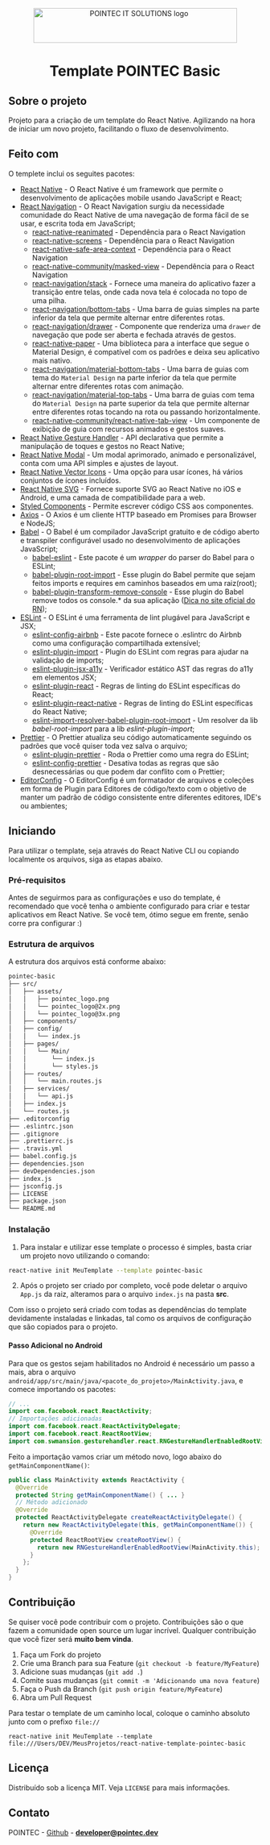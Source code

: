 <p align="center">
  <a href="htts://pointec.dev" target="_blank">
    <img width="405" height="69" src="https://user-images.githubusercontent.com/46358065/83305364-fc86fe00-a1d6-11ea-8482-ccc8ce2fec8b.png" alt="POINTEC IT SOLUTIONS logo" />
  </a>

  <h1 align="center">Template POINTEC Basic</h1>
</p>

## Sobre o projeto
Projeto para a criação de um template do React Native. Agilizando na hora de iniciar um novo projeto, facilitando o fluxo de desenvolvimento.

## Feito com

O templete inclui os seguites pacotes:

- [React Native](http://facebook.github.io/react-native/) - O React Native é um framework que permite o desenvolvimento de aplicações mobile usando JavaScript e React;
- [React Navigation](https://reactnavigation.org/) - O React Navigation surgiu da necessidade comunidade do React Native de uma navegação de forma fácil de se usar, e escrita toda em JavaScript;
  - [react-native-reanimated](https://reactnavigation.org/docs/getting-started) - Dependência para o React Navigation
  - [react-native-screens](https://reactnavigation.org/docs/getting-started) - Dependência para o React Navigation
  - [react-native-safe-area-context](https://reactnavigation.org/docs/getting-started) - Dependência para o React Navigation
  - [react-native-community/masked-view](https://github.com/react-native-community/react-native-masked-view) - Dependência para o React Navigation
  - [react-navigation/stack](https://reactnavigation.org/docs/stack-navigator/) - Fornece uma maneira do aplicativo fazer a transição entre telas, onde cada nova tela é colocada no topo de uma pilha.
  - [react-navigation/bottom-tabs](https://reactnavigation.org/docs/bottom-tab-navigator/) - Uma barra de guias simples na parte inferior da tela que permite alternar entre diferentes rotas.
  - [react-navigation/drawer](https://reactnavigation.org/docs/drawer-navigator) - Componente que renderiza uma `drawer` de navegação que pode ser aberta e fechada através de gestos.
  - [react-native-paper](https://reactnavigation.org/docs/material-bottom-tab-navigator/#using-with-react-native-paper-optional) - Uma biblioteca para a interface que segue o Material Design, é compatível com os padrões e deixa seu aplicativo mais nativo.
  - [react-navigation/material-bottom-tabs](https://reactnavigation.org/docs/material-bottom-tab-navigator) - Uma barra de guias com tema do `Material Design` na parte inferior da tela que permite alternar entre diferentes rotas com animação.
  - [react-navigation/material-top-tabs](https://reactnavigation.org/docs/material-top-tab-navigator) - Uma barra de guias com tema do `Material Design` na parte superior da tela que permite alternar entre diferentes rotas tocando na rota ou passando horizontalmente.
  - [react-native-community/react-native-tab-view](https://github.com/react-native-community/react-native-tab-view) - Um componente de exibição de guia com recursos animados e gestos suaves.
- [React Native Gesture Handler](https://kmagiera.github.io/react-native-gesture-handler/) - API declarativa que permite a manipulação de toques e gestos no React Native;
- [React Native Modal](https://github.com/react-native-community/react-native-modal) - Um modal aprimorado, animado e personalizável, conta com uma API simples e ajustes de layout.
- [React Native Vector Icons](https://github.com/oblador/react-native-vector-icons) - Uma opção para usar ícones, há vários conjuntos de ícones incluídos.
- [React Native SVG](https://github.com/react-native-community/react-native-svg) - Fornece suporte SVG ao React Native no iOS e Android, e uma camada de compatibilidade para a web.
- [Styled Components](https://github.com/styled-components/styled-components) - Permite escrever código CSS aos componentes.
- [Axios](https://github.com/axios/axios) - O Axios é um cliente HTTP baseado em Promises para Browser e NodeJS;
- [Babel](https://babeljs.io/) - O Babel é um compilador JavaScript gratuito e de código aberto e transpiler configurável usado no desenvolvimento de aplicações JavaScript;
  - [babel-eslint](https://github.com/babel/babel-eslint) - Este pacote é um _wrapper_ do parser do Babel para o ESLint;
  - [babel-plugin-root-import](https://github.com/entwicklerstube/babel-plugin-root-import) - Esse plugin do Babel permite que sejam feitos imports e requires em caminhos baseados em uma raiz(root);
  - [babel-plugin-transform-remove-console](https://github.com/babel/minify/tree/master/packages/babel-plugin-transform-remove-console) - Esse plugin do Babel remove todos os console.\* da sua aplicação ([Dica no site oficial do RN](https://facebook.github.io/react-native/docs/performance#using-consolelog-statements));
- [ESLint](https://eslint.org/) - O ESLint é uma ferramenta de lint plugável para JavaScript e JSX;
  - [eslint-config-airbnb](https://github.com/airbnb/javascript/tree/master/packages/eslint-config-airbnb) - Este pacote fornece o .eslintrc do Airbnb como uma configuração compartilhada extensível;
  - [eslint-plugin-import](https://github.com/benmosher/eslint-plugin-import) - Plugin do ESLint com regras para ajudar na validação de imports;
  - [eslint-plugin-jsx-a11y](https://github.com/evcohen/eslint-plugin-jsx-a11y) - Verificador estático AST das regras do a11y em elementos JSX;
  - [eslint-plugin-react](https://github.com/yannickcr/eslint-plugin-react) - Regras de linting do ESLint específicas do React;
  - [eslint-plugin-react-native](https://github.com/Intellicode/eslint-plugin-react-native) - Regras de linting do ESLint específicas do React Native;
  - [eslint-import-resolver-babel-plugin-root-import](https://github.com/olalonde/eslint-import-resolver-babel-root-import) - Um resolver da lib _babel-root-import_ para a lib _eslint-plugin-import_;
- [Prettier](https://prettier.io/) - O Prettier atualiza seu código automaticamente seguindo os padrões que você quiser toda vez salva o arquivo;
  - [eslint-plugin-prettier](https://github.com/prettier/eslint-plugin-prettier) - Roda o Prettier como uma regra do ESLint;
  - [eslint-config-prettier](https://github.com/prettier/eslint-config-prettier) - Desativa todas as regras que são desnecessárias ou que podem dar conflito com o Prettier;
- [EditorConfig](https://editorconfig.org/) - O EditorConfig é um formatador de arquivos e coleções em forma de Plugin para Editores de código/texto com o objetivo de manter um padrão de código consistente entre diferentes editores, IDE's ou ambientes;

## Iniciando

Para utilizar o template, seja através do React Native CLI ou copiando localmente os arquivos, siga as etapas abaixo.

### Pré-requisitos

Antes de seguirmos para as configurações e uso do template, é recomendado que você tenha o ambiente configurado para criar e testar aplicativos em React Native. Se você tem, ótimo segue em frente, senão corre pra configurar :)

### Estrutura de arquivos

A estrutura dos arquivos está conforme abaixo:

```bash
pointec-basic
├── src/
│   ├── assets/
│   │   ├── pointec_logo.png
│   │   └── pointec_logo@2x.png
│   │   └── pointec_logo@3x.png
│   ├── components/
│   ├── config/
│   │   └── index.js
│   ├── pages/
│   │   └── Main/
│   │       └── index.js
│   │       └── styles.js
│   ├── routes/
│   │   └── main.routes.js
│   ├── services/
│   │   └── api.js
│   ├── index.js
│   └── routes.js
├── .editorconfig
├── .eslintrc.json
├── .gitignore
├── .prettierrc.js
├── .travis.yml
├── babel.config.js
├── dependencies.json
├── devDependencies.json
├── index.js
├── jsconfig.js
├── LICENSE
├── package.json
└── README.md
```

### Instalação

1. Para instalar e utilizar esse template o processo é simples, basta criar um projeto novo utilizando o comando:

```sh
react-native init MeuTemplate --template pointec-basic
```

2. Após o projeto ser criado por completo, você pode deletar o arquivo `App.js` da raiz, alteramos para o arquivo `index.js` na pasta **src**.

Com isso o projeto será criado com todas as dependências do template devidamente instaladas e linkadas, tal como os arquivos de configuração que são copiados para o projeto.

#### Passo Adicional no Android

Para que os gestos sejam habilitados no Android é necessário um passo a mais, abra o arquivo `android/app/src/main/java/<pacote_do_projeto>/MainActivity.java`, e comece importando os pacotes:

```java
// ...
import com.facebook.react.ReactActivity;
// Importações adicionadas
import com.facebook.react.ReactActivityDelegate;
import com.facebook.react.ReactRootView;
import com.swmansion.gesturehandler.react.RNGestureHandlerEnabledRootView;
```

Feito a importação vamos criar um método novo, logo abaixo do `getMainComponentName()`:

```java
public class MainActivity extends ReactActivity {
  @Override
  protected String getMainComponentName() { ... }
  // Método adicionado
  @Override
  protected ReactActivityDelegate createReactActivityDelegate() {
    return new ReactActivityDelegate(this, getMainComponentName()) {
      @Override
      protected ReactRootView createRootView() {
        return new RNGestureHandlerEnabledRootView(MainActivity.this);
      }
    };
  }
}
```

## Contribuição

Se quiser você pode contribuir com o projeto. Contribuições são o que fazem a comunidade open source um lugar incrível. Qualquer contribuição que você fizer será **muito bem vinda**.

1. Faça um Fork do projeto
2. Crie uma Branch para sua Feature (`git checkout -b feature/MyFeature`)
3. Adicione suas mudanças (`git add .`)
4. Comite suas mudanças (`git commit -m 'Adicionando uma nova feature`)
5. Faça o Push da Branch (`git push origin feature/MyFeature`)
6. Abra um Pull Request

Para testar o template de um caminho local, coloque o caminho absoluto junto com o prefixo `file://`

```
react-native init MeuTemplate --template file:///Users/DEV/MeusProjetos/react-native-template-pointec-basic
```

## Licença

Distribuído sob a licença MIT. Veja `LICENSE` para mais informações.

## Contato

POINTEC - [Github](https://github.com/paesrafael) - **developer@pointec.dev**
